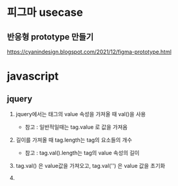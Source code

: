 # 피그마 usecase

## 반응형 prototype 만들기
https://cyanindesign.blogspot.com/2021/12/figma-prototype.html


## 


# javascript
## jquery

1. jquery에서는 태그의 value 속성을 가져올 때 val()을 사용
    - 참고 : 일반적일때는 tag.value 로 값을 가져옴

2. 길이를 가져올 때 tag.length는 tag의 요소들의 개수
    - 참고 : tag.val().length는 tag의 value 속성의 길이

3. tag.val() 은 value값을 가져오고, tag.val('') 은 value 값을 초기화

4. 